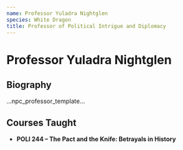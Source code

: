 ```yaml
---
name: Professor Yuladra Nightglen
species: White Dragon
title: Professor of Political Intrigue and Diplomacy
---
```


# Professor Yuladra Nightglen

## Biography
...npc_professor_template...

## Courses Taught
- **POLI 244 – The Pact and the Knife: Betrayals in History**

